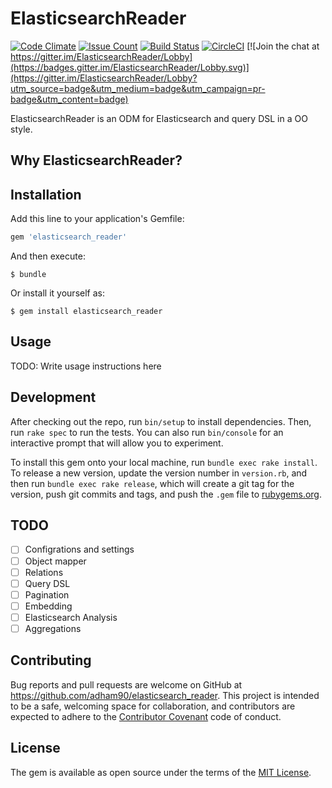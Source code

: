 # ElasticsearchReader
[![Code Climate](https://codeclimate.com/github/adham90/elasticsearch_reader/badges/gpa.svg)](https://codeclimate.com/github/adham90/elasticsearch_reader)
[![Issue Count](https://codeclimate.com/github/adham90/elasticsearch_reader/badges/issue_count.svg)](https://codeclimate.com/github/adham90/elasticsearch_reader)
[![Build Status](https://travis-ci.org/adham90/elasticsearch_reader.svg?branch=master)](https://travis-ci.org/adham90/elasticsearch_reader)
[![CircleCI](https://circleci.com/gh/adham90/elasticsearch_reader.svg?style=svg)](https://circleci.com/gh/adham90/elasticsearch_reader)
[![Join the chat at https://gitter.im/ElasticsearchReader/Lobby](https://badges.gitter.im/ElasticsearchReader/Lobby.svg)](https://gitter.im/ElasticsearchReader/Lobby?utm_source=badge&utm_medium=badge&utm_campaign=pr-badge&utm_content=badge)

ElasticsearchReader is an ODM for Elasticsearch and query DSL in a OO style.

## Why ElasticsearchReader?

## Installation

Add this line to your application's Gemfile:

```ruby
gem 'elasticsearch_reader'
```

And then execute:

    $ bundle

Or install it yourself as:

    $ gem install elasticsearch_reader

## Usage

TODO: Write usage instructions here

## Development

After checking out the repo, run `bin/setup` to install dependencies. Then, run `rake spec` to run the tests. You can also run `bin/console` for an interactive prompt that will allow you to experiment.

To install this gem onto your local machine, run `bundle exec rake install`. To release a new version, update the version number in `version.rb`, and then run `bundle exec rake release`, which will create a git tag for the version, push git commits and tags, and push the `.gem` file to [rubygems.org](https://rubygems.org).

## TODO

 - [ ] Configrations and settings
 - [ ] Object mapper
 - [ ] Relations
 - [ ] Query DSL
 - [ ] Pagination
 - [ ] Embedding
 - [ ] Elasticsearch Analysis
 - [ ] Aggregations

## Contributing

Bug reports and pull requests are welcome on GitHub at https://github.com/adham90/elasticsearch_reader. This project is intended to be a safe, welcoming space for collaboration, and contributors are expected to adhere to the [Contributor Covenant](http://contributor-covenant.org) code of conduct.


## License

The gem is available as open source under the terms of the [MIT License](http://opensource.org/licenses/MIT).

